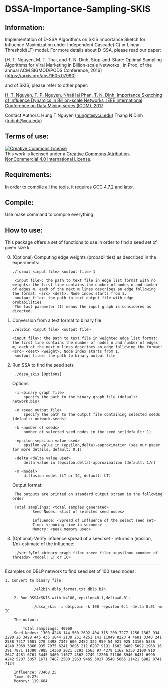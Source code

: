 # DSSA-Importance-Sampling-SKIS

Information:
--------------------------------------------------------
Implementation of D-SSA Algorithms on SKIS Importance Sketch for Influence Maximization under Independent Cascade(IC) or Linear Threshold(LT) model. For more details about D-SSA, please read our paper:

[H. T. Nguyen, M. T. Thai, and T. N. Dinh, Stop-and-Stare: Optimal Sampling Algorithms for Viral Marketing in Billion-scale Networks , in Proc. of the annual ACM SIGMOD/PODS Conference, 2016] (https://arxiv.org/abs/1605.07990)

and of SKIS, please refer to other paper:

[H. T. Nguyen, T. P. Nguyen, NhatHai Phan, T. N. Dinh, Importance Sketching of Influence Dynamics in Billion-scale Networks, IEEE International Conference on Data Mining series (ICDM), 2017](https://arxiv.org/abs/1709.03565)

Contact Authors: Hung T Nguyen (hungnt@vcu.edu)
		 Thang N Dinh (tndinh@vcu.edu)


Terms of use:
--------------------------------------------------------
<a rel="license" href="http://creativecommons.org/licenses/by-nc/4.0/"><img alt="Creative Commons License" style="border-width:0" src="https://i.creativecommons.org/l/by-nc/4.0/88x31.png" /></a><br />This work is licensed under a <a rel="license" href="http://creativecommons.org/licenses/by-nc/4.0/">Creative Commons Attribution-NonCommercial 4.0 International License</a>.


Requirements:
--------------------------------------------------------
In order to compile all the tools, it requires GCC 4.7.2 and later.


Compile:
--------------------------------------------------------

Use make command to compile everything


How to use:
--------------------------------------------------------
This package offers a set of functions to use in order to find a seed set of given size k:

0. (Optional) Computing edge weights (probabilities) as described in the experiments:
        
       ./format <input file> <output file> 1

        <input file>: the path to text file in edge list format with no weights: the first line contains the number of nodes n and number of edges m, each of the next m lines describes an edge following the format: <src> <dest>. Node index starts from 1.
        <output file>: the path to text output file with edge probabilities
        The last parameter (1) means the input graph is considered as directed.

1. Conversion from a text format to binary file

       ./el2bin <input file> <output file>
	
       <input file>: the path to text file in weighted edge list format: the first line contains the number of nodes n and number of edges m, each of the next m lines describes an edge following the format: <src> <dest> <weight>. Node index starts from 1.
    	<output file>: the path to binary output file

2. Run SSA to find the seed sets

        ./dssa_skis [Options]

    Options:

        -i <binary graph file>
            specify the path to the binary graph file (default: network.bin)

        -o <seed output file>
            specify the path to the output file containing selected seeds (default: network.seeds)

        -k <number of seeds>
            number of selected seed nodes in the seed set(default: 1)

        -epsilon <epsilon value used>
            epsilon value in (epsilon,delta)-approximation (see our paper for more details, default: 0.1)

        -delta <delta value used>
            delta value in (epsilon,delta)-approximation (default: 1/n)

        -m <model>
            diffusion model (LT or IC, default: LT)

     Output format:

        The outputs are printed on standard output stream in the following order

		Total samplings: <total samples generated>
                Seed Nodes: <list of selected seed nodes>

                Influence: <Spread of Influence of the select seed set>
                Time: <running time in seconds>
                Memory: <peak memory used>

3. (Optional) Verify influence spread of a seed set - returns a (epsilon, 1/n)-estimate of the influence:

        ./verifyInf <binary graph file> <seed file> <epsilon> <number of threads> <model: LT or IC>

********************************************************************************************************

Examples on DBLP network to find seed set of 100 seed nodes:

	1. Convert to binary file:

                ./el2bin dblp_format.txt dblp.bin

        2. Run DSSA+SKIS with k=100, epsilon=0.1,delta=0.01:

                ./dssa_skis -i dblp.bin -k 100 -epsilon 0.1 -delta 0.01 -m IC

        The output:

           	Total samplings: 40960
		Seed Nodes: 1300 4246 144 560 2692 404 315 200 7277 1256 1362 934 2290 26 3428 445 435 1844 2130 261 4251 141 11049 8223 4 4681 3340 241 2588 7217 7001 270 3498 7347 606 2452 322 959 54 921 925 13105 5356 4248 3069 3866 935 7975 6241 3895 211 6207 9191 1602 3489 5092 1968 16 391 7871 11380 7985 14360 2021 3293 1563 97 4279 1162 6330 2100 910 2647 4281 6761 5445 3460 11077 4562 2749 12206 21186 8946 6431 6990 4242 5207 3057 1671 7487 2500 2963 9465 3017 3540 5665 11421 6982 8741 7124 

		Influence: 73468.25
		Time: 0.27s
		Memory: 119.684

